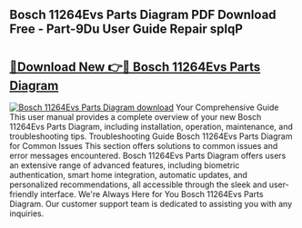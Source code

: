 ## Bosch 11264Evs Parts Diagram PDF Download Free - Part-9Du User Guide Repair splqP

# <h2><a href="http://dfsv4h.blite.top/?on=Bosch+11264Evs+Parts+Diagram">🔗Download New 👉🔴 Bosch 11264Evs Parts Diagram</a></h2>

[![Bosch 11264Evs Parts Diagram download](https://i.imgur.com/lujVjoI.png)](http://dfsv4h.blite.top/?on=Bosch+11264Evs+Parts+Diagram)
Your Comprehensive Guide This user manual provides a complete overview of your new Bosch 11264Evs Parts Diagram, including installation, operation, maintenance, and troubleshooting tips. Troubleshooting Guide Bosch 11264Evs Parts Diagram for Common Issues This section offers solutions to common issues and error messages encountered. Bosch 11264Evs Parts Diagram offers users an extensive range of advanced features, including biometric authentication, smart home integration, automatic updates, and personalized recommendations, all accessible through the sleek and user-friendly interface. We're Always Here for You Bosch 11264Evs Parts Diagram. Our customer support team is dedicated to assisting you with any inquiries.
